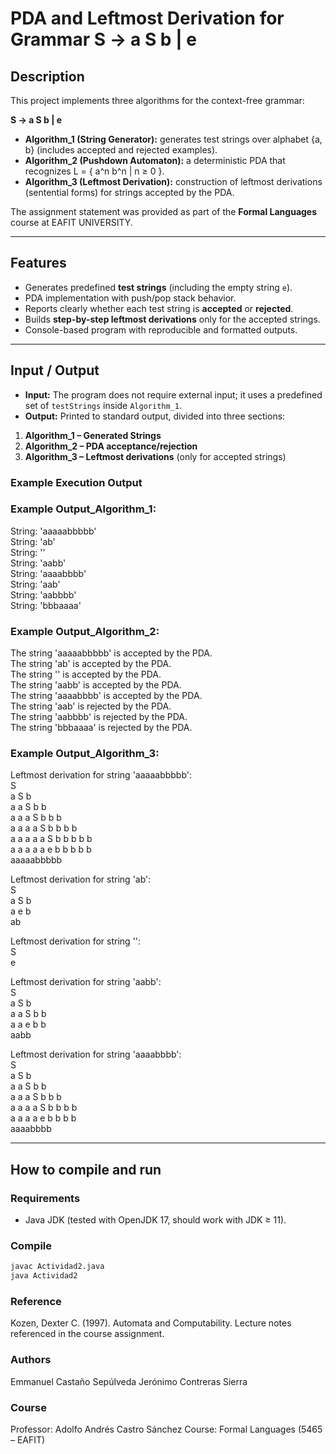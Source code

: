 # PDA and Leftmost Derivation for Grammar S → a S b | e

## Description
This project implements three algorithms for the context-free grammar:

**S → a S b | e**

- **Algorithm_1 (String Generator):** generates test strings over alphabet {a, b} (includes accepted and rejected examples).  
- **Algorithm_2 (Pushdown Automaton):** a deterministic PDA that recognizes L = { a^n b^n | n ≥ 0 }.  
- **Algorithm_3 (Leftmost Derivation):** construction of leftmost derivations (sentential forms) for strings accepted by the PDA.

The assignment statement was provided as part of the **Formal Languages** course at EAFIT UNIVERSITY.  

---

## Features
- Generates predefined **test strings** (including the empty string `e`).  
- PDA implementation with push/pop stack behavior.  
- Reports clearly whether each test string is **accepted** or **rejected**.  
- Builds **step-by-step leftmost derivations** only for the accepted strings.  
- Console-based program with reproducible and formatted outputs.

---

## Input / Output
- **Input:** The program does not require external input; it uses a predefined set of `testStrings` inside `Algorithm_1`.  
- **Output:** Printed to standard output, divided into three sections:

1. **Algorithm_1 – Generated Strings**  
2. **Algorithm_2 – PDA acceptance/rejection**  
3. **Algorithm_3 – Leftmost derivations** (only for accepted strings)

### Example Execution Output

### Example Output_Algorithm_1:
String: 'aaaaabbbbb' <br>
String: 'ab' <br>
String: '' <br>
String: 'aabb' <br>
String: 'aaaabbbb' <br>
String: 'aab' <br>
String: 'aabbbb' <br>
String: 'bbbaaaa' <br>

### Example Output_Algorithm_2:
The string 'aaaaabbbbb' is accepted by the PDA. <br>
The string 'ab' is accepted by the PDA. <br>
The string '' is accepted by the PDA. <br>
The string 'aabb' is accepted by the PDA. <br>
The string 'aaaabbbb' is accepted by the PDA. <br>
The string 'aab' is rejected by the PDA. <br>
The string 'aabbbb' is rejected by the PDA. <br>
The string 'bbbaaaa' is rejected by the PDA. <br>

### Example Output_Algorithm_3:
Leftmost derivation for string 'aaaaabbbbb': <br>
S <br>
a S b <br>
a a S b b <br>
a a a S b b b <br>
a a a a S b b b b <br>
a a a a a S b b b b b <br>
a a a a a e b b b b b <br>
aaaaabbbbb <br>

Leftmost derivation for string 'ab': <br>
S <br>
a S b <br>
a e b <br>
ab <br>

Leftmost derivation for string '': <br>
S <br>
e <br>

Leftmost derivation for string 'aabb': <br>
S <br>
a S b <br>
a a S b b <br>
a a e b b <br>
aabb <br>

Leftmost derivation for string 'aaaabbbb': <br>
S <br>
a S b <br>
a a S b b <br>
a a a S b b b <br>
a a a a S b b b b <br>
a a a a e b b b b <br>
aaaabbbb <br>

---

## How to compile and run

### Requirements
- Java JDK (tested with OpenJDK 17, should work with JDK ≥ 11).

### Compile
```bash
javac Actividad2.java
java Actividad2
```

### Reference
Kozen, Dexter C. (1997). Automata and Computability. Lecture notes referenced in the course assignment.

### Authors
Emmanuel Castaño Sepúlveda
Jerónimo Contreras Sierra

### Course 
Professor: Adolfo Andrés Castro Sánchez
Course: Formal Languages (5465 – EAFIT)
